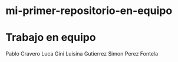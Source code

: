 # mi-primer-repositorio-en-equipo
# Trabajo en equipo
Pablo Cravero
Luca Gini
Luisina Gutierrez
Simon Perez Fontela
